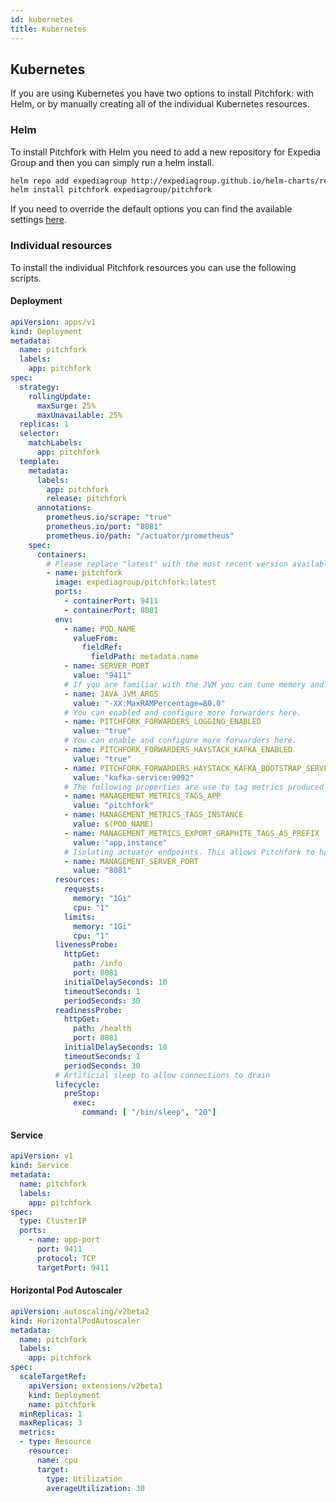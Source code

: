 ```yaml
---
id: kubernetes
title: Kubernetes
---
```


## Kubernetes

If you are using Kubernetes you have two options to install Pitchfork: with Helm, or by manually creating all of the individual Kubernetes resources.

### Helm

To install Pitchfork with Helm you need to add a new repository for Expedia Group and then you can simply run a helm install.

```bash
helm repo add expediagroup http://expediagroup.github.io/helm-charts/repo
helm install pitchfork expediagroup/pitchfork
```

If you need to override the default options you can find the available settings [here](https://github.com/ExpediaGroup/helm-charts/blob/master/charts/pitchfork/values.yaml).

### Individual resources

To install the individual Pitchfork resources you can use the following scripts.

#### Deployment

```yaml
apiVersion: apps/v1
kind: Deployment
metadata:
  name: pitchfork
  labels:
    app: pitchfork
spec:
  strategy:
    rollingUpdate:
      maxSurge: 25%
      maxUnavailable: 25%
  replicas: 1
  selector:
    matchLabels:
      app: pitchfork
  template:
    metadata:
      labels:
        app: pitchfork
        release: pitchfork
      annotations:
        prometheus.io/scrape: "true"
        prometheus.io/port: "8081"
        prometheus.io/path: "/actuator/prometheus"
    spec:
      containers:
        # Please replace "latest" with the most recent version available at https://hub.docker.com/r/expediagroup/pitchfork/tags
        - name: pitchfork
          image: expediagroup/pitchfork:latest
          ports:
            - containerPort: 9411
            - containerPort: 8081
          env:
            - name: POD_NAME
              valueFrom:
                fieldRef:
                  fieldPath: metadata.name
            - name: SERVER_PORT
              value: "9411"
            # If you are familiar with the JVM you can tune memory and settings here. If not, these should give you an overall decent experience.
            - name: JAVA_JVM_ARGS
              value: "-XX:MaxRAMPercentage=80.0"
            # You can enabled and configure more forwarders here.
            - name: PITCHFORK_FORWARDERS_LOGGING_ENABLED
              value: "true"
            # You can enable and configure more forwarders here.
            - name: PITCHFORK_FORWARDERS_HAYSTACK_KAFKA_ENABLED
              value: "true"
            - name: PITCHFORK_FORWARDERS_HAYSTACK_KAFKA_BOOTSTRAP_SERVERS
              value: "kafka-service:9092"
            # The following properties are use to tag metrics produced by Pitchfork with the app name and with the name of the pod.
            - name: MANAGEMENT_METRICS_TAGS_APP
              value: "pitchfork"
            - name: MANAGEMENT_METRICS_TAGS_INSTANCE
              value: $(POD_NAME)
            - name: MANAGEMENT_METRICS_EXPORT_GRAPHITE_TAGS_AS_PREFIX
              value: "app,instance"
            # Isolating actuator endpoints. This allows Pitchfork to handle healthchecks even when under extremely high load.
            - name: MANAGEMENT_SERVER_PORT
              value: "8081"
          resources:
            requests:
              memory: "1Gi"
              cpu: "1"
            limits:
              memory: "1Gi"
              cpu: "1"
          livenessProbe:
            httpGet:
              path: /info
              port: 8081
            initialDelaySeconds: 10
            timeoutSeconds: 1
            periodSeconds: 30
          readinessProbe:
            httpGet:
              path: /health
              port: 8081
            initialDelaySeconds: 10
            timeoutSeconds: 1
            periodSeconds: 30
          # Artificial sleep to allow connections to drain
          lifecycle:
            preStop:
              exec:
                command: [ "/bin/sleep", "20"]
```

#### Service

```yaml
apiVersion: v1
kind: Service
metadata:
  name: pitchfork
  labels:
    app: pitchfork
spec:
  type: ClusterIP
  ports:
    - name: app-port
      port: 9411
      protocol: TCP
      targetPort: 9411
```

#### Horizontal Pod Autoscaler

```yaml
apiVersion: autoscaling/v2beta2
kind: HorizontalPodAutoscaler
metadata:
  name: pitchfork
  labels:
    app: pitchfork
spec:
  scaleTargetRef:
    apiVersion: extensions/v2beta1
    kind: Deployment
    name: pitchfork
  minReplicas: 1
  maxReplicas: 3
  metrics:
  - type: Resource
    resource:
      name: cpu
      target:
        type: Utilization
        averageUtilization: 30
```

